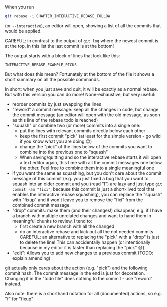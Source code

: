 When you run
```sh
git rebase -i CHAPTER_INTERACTIVE_REBASE_FOLLOW
```
(or `--interactive`), an editor will open, showing a list of all the commits that would be applied.

CAREFUL: in contrast to the output of `git log` where the newest commit is at the top, in this list the last commit is at the bottom!

The output starts with a block of lines that look like this:
```
INTERACTIVE_REBASE_EXAMPLE_PICKS
```
But what does this mean? Fortunately at the bottom of the file it shows a short summary on all the possible commands.

In short: when you just save and quit, it will be exactly as a normal rebase. But with this version you can do more! None-exhaustive, but very useful:
- reorder commits by just swapping the lines
- "reword" a commit message: keep all the changes in code, but change the commit message (an editor will open with the old message, as soon as this line of the rebase todo is reached)
- "squash" or combine two (or more) commits into a single one:
    - put the lines with relevant commits directly below each other
    - keep the first commit "pick" (at least for the simple version - go wild if you know what you are doing 😉)
    - change the "pick" of the lines below of the commits you want to combine into the previous one to "squash"
    - When saving/quitting and so the interactive rebase starts it will open a text editor again, this time with all the commit messages one below the other. Feel free to combine them into a single meaningful one
- if you want the same as squashing, but you don't care about the commit message of this commit (e.g. you just fixed a bug that you want to squash into an older commit and you (read "I") are lazy and just type `git commit -am "fixi"`, because this commit is just a short-lived tool that enables the interactive rebase squashing), you can replace the "squash" with "fixup" and it won't leave you to remove the "fixi" from the combined commit message.
- "drop" commits: make them (and their changes!) disappear, e.g. if I have a branch with multiple unrelated changes and want to hand them in meaningful chunks to review, I tend to:
    - first create a new branch with all the changed
    - do an interactive rebase and kick out all the not needed commits
    CAREFUL: an alternative to replacing the "pick" with a "drop" is just to delete the line! This can accidentally happen (or intentionally because in my editor it is faster than replacing the "pick" 😅)
- "edit": Allows you to add new changes to a previous commit (TODO: explain amending)

git actually only cares about the action (e.g. "pick") and the following commit hash. The commit message in the end is just for decoration. Changing it in the "todo file" does nothing to the commit - use "reword" instead.

Also note: there is a shorthand notation for all (documented) actions, so e.g. "f" for "fixup"
